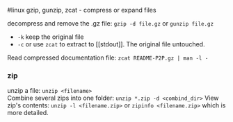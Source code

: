#linux 
gzip, gunzip, zcat - compress or expand files

decompress and remove the .gz file:   `gzip -d file.gz` or `gunzip file.gz`
- `-k`   keep the original file
- `-c` or use `zcat` to extract to [[stdout]]. The original file untouched.

Read compressed documentation file: `zcat README-P2P.gz | man -l -`
### zip
unzip a file:   `unzip <filename>`  
Combine several zips into one folder: `unzip *.zip -d <combind_dir>`
View zip's contents: `unzip -l <filename.zip>` or `zipinfo <filename.zip>` which is more detailed.
